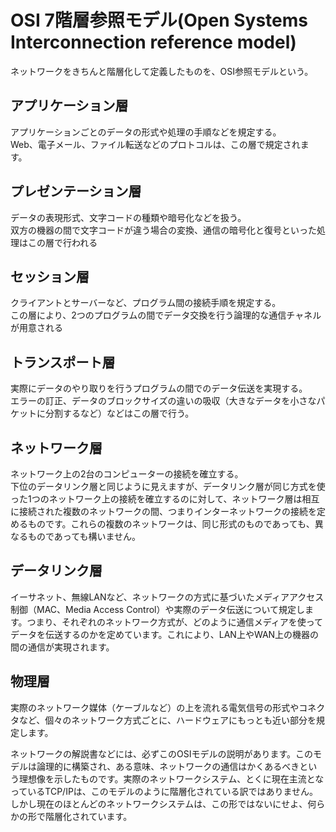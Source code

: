 # OSI 7階層参照モデル(Open Systems Interconnection reference model)

ネットワークをきちんと階層化して定義したものを、OSI参照モデルという。

## アプリケーション層

アプリケーションごとのデータの形式や処理の手順などを規定する。  
Web、電子メール、ファイル転送などのプロトコルは、この層で規定されます。

## プレゼンテーション層

データの表現形式、文字コードの種類や暗号化などを扱う。  
双方の機器の間で文字コードが違う場合の変換、通信の暗号化と復号といった処理はこの層で行われる

## セッション層

クライアントとサーバーなど、プログラム間の接続手順を規定する。  
この層により、2つのプログラムの間でデータ交換を行う論理的な通信チャネルが用意される

## トランスポート層

実際にデータのやり取りを行うプログラムの間でのデータ伝送を実現する。  
エラーの訂正、データのブロックサイズの違いの吸収（大きなデータを小さなパケットに分割するなど）などはこの層で行う。

## ネットワーク層

ネットワーク上の2台のコンピューターの接続を確立する。  
下位のデータリンク層と同じように見えますが、データリンク層が同じ方式を使った1つのネットワーク上の接続を確立するのに対して、ネットワーク層は相互に接続された複数のネットワークの間、つまりインターネットワークの接続を定めるものです。これらの複数のネットワークは、同じ形式のものであっても、異なるものであっても構いません。

## データリンク層

イーサネット、無線LANなど、ネットワークの方式に基づいたメディアアクセス制御（MAC、Media Access Control）や実際のデータ伝送について規定します。つまり、それぞれのネットワーク方式が、どのように通信メディアを使ってデータを伝送するのかを定めています。これにより、LAN上やWAN上の機器の間の通信が実現されます。

## 物理層

実際のネットワーク媒体（ケーブルなど）の上を流れる電気信号の形式やコネクタなど、個々のネットワーク方式ごとに、ハードウェアにもっとも近い部分を規定します。

ネットワークの解説書などには、必ずこのOSIモデルの説明があります。このモデルは論理的に構築され、ある意味、ネットワークの通信はかくあるべきという理想像を示したものです。実際のネットワークシステム、とくに現在主流となっているTCP/IPは、このモデルのように階層化されている訳ではありません。しかし現在のほとんどのネットワークシステムは、この形ではないにせよ、何らかの形で階層化されています。

